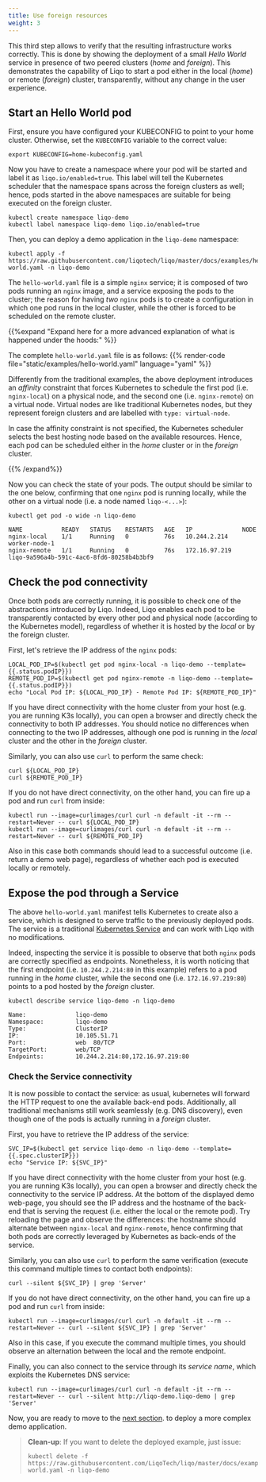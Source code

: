 ```yaml
---
title: Use foreign resources
weight: 3
---
```


This third step allows to verify that the resulting infrastructure works correctly.
This is done by showing the deployment of a small *Hello World*  service in presence of two peered clusters (*home* and *foreign*).
This demonstrates the capability of Liqo to start a pod either in the local (*home*) or remote (*foreign*) cluster, transparently, without any change in the user experience.

## Start an Hello World pod

First, ensure you have configured your KUBECONFIG to point to your home cluster. Otherwise, set the `KUBECONFIG` variable to the correct value:
```shell script
export KUBECONFIG=home-kubeconfig.yaml
```

Now you have to create a namespace where your pod will be started and label it as ```liqo.io/enabled=true```. This label will tell the Kubernetes scheduler that the namespace spans across the foreign clusters as well; hence, pods started in the above namespaces are suitable for being executed on the foreign cluster.

```shell script
kubectl create namespace liqo-demo
kubectl label namespace liqo-demo liqo.io/enabled=true
```

Then, you can deploy a demo application in the `liqo-demo` namespace:

```shell script
kubectl apply -f https://raw.githubusercontent.com/liqotech/liqo/master/docs/examples/hello-world.yaml -n liqo-demo
```
The `hello-world.yaml` file is a simple `nginx` service; it is composed of two pods running an `nginx` image, and a service exposing the pods to the cluster; the reason for having _two_ `nginx` pods is to create a configuration in which one pod runs in the local cluster, while the other is forced to be scheduled on the remote cluster.

{{%expand "Expand here for a more advanced explanation of what is happened under the hoods:" %}}

The complete `hello-world.yaml` file is as follows:
{{% render-code file="static/examples/hello-world.yaml" language="yaml" %}}


Differently from the traditional examples, the above deployment introduces an *affinity* constraint that forces Kubernetes to schedule the first pod (i.e. `nginx-local`) on a physical node, and the second one (i.e. `nginx-remote`) on a virtual node.
Virtual nodes are like traditional Kubernetes nodes, but they represent foreign clusters and are labelled with `type: virtual-node`.

In case the affinity constraint is not specified, the Kubernetes scheduler selects the best hosting node based on the available resources.
Hence, each pod can be scheduled either in the *home* cluster or in the *foreign* cluster.

{{% /expand%}}

Now you can check the state of your pods.
The output should be similar to the one below, confirming that one `nginx` pod is running locally, while the other on a virtual node (i.e. a node named `liqo-<...>`):

```
kubectl get pod -o wide -n liqo-demo

NAME           READY   STATUS    RESTARTS   AGE   IP              NODE
nginx-local    1/1     Running   0          76s   10.244.2.214    worker-node-1
nginx-remote   1/1     Running   0          76s   172.16.97.219   liqo-9a596a4b-591c-4ac6-8fd6-80258b4b3bf9
```

## Check the pod connectivity

Once both pods are correctly running, it is possible to check one of the abstractions introduced by Liqo.
Indeed, Liqo enables each pod to be transparently contacted by every other pod and physical node (according to the Kubernetes model), regardless of whether it is hosted by the _local_ or by the foreign cluster.

First, let's retrieve the IP address of the `nginx` pods:

```shell script
LOCAL_POD_IP=$(kubectl get pod nginx-local -n liqo-demo --template={{.status.podIP}})
REMOTE_POD_IP=$(kubectl get pod nginx-remote -n liqo-demo --template={{.status.podIP}})
echo "Local Pod IP: ${LOCAL_POD_IP} - Remote Pod IP: ${REMOTE_POD_IP}"
```

If you have direct connectivity with the home cluster from your host (e.g. you are running K3s locally), you can open a browser and directly check the connectivity to both IP addresses.
You should notice no differences when connecting to the two IP addresses, although one pod is running in the _local_ cluster and the other in the _foreign_ cluster.

Similarly, you can also use `curl` to perform the same check:
```shell script
curl ${LOCAL_POD_IP}
curl ${REMOTE_POD_IP}
```

If you do not have direct connectivity, on the other hand, you can fire up a pod and run `curl` from inside:
```shell script
kubectl run --image=curlimages/curl curl -n default -it --rm --restart=Never -- curl ${LOCAL_POD_IP}
kubectl run --image=curlimages/curl curl -n default -it --rm --restart=Never -- curl ${REMOTE_POD_IP}
```
Also in this case both commands should lead to a successful outcome (i.e. return a demo web page), regardless of whether each pod is executed locally or remotely.

## Expose the pod through a Service

The above `hello-world.yaml` manifest tells Kubernetes to create also a service, which is designed to serve traffic to the previously deployed pods.
The service is a traditional [Kubernetes Service](https://kubernetes.io/docs/concepts/services-networking/service/) and can work with Liqo with no modifications.

Indeed, inspecting the service it is possible to observe that both `nginx` pods are correctly specified as endpoints.
Nonetheless, it is worth noticing that the first endpoint (i.e. `10.244.2.214:80` in this example) refers to a pod running in the _home_ cluster, while the second one (i.e. `172.16.97.219:80`) points to a pod hosted by the _foreign_ cluster.
```shell script
kubectl describe service liqo-demo -n liqo-demo

Name:              liqo-demo
Namespace:         liqo-demo
Type:              ClusterIP
IP:                10.105.51.71
Port:              web  80/TCP
TargetPort:        web/TCP
Endpoints:         10.244.2.214:80,172.16.97.219:80
```


### Check the Service connectivity

It is now possible to contact the service: as usual, kubernetes will forward the HTTP request to one the available back-end pods.
Additionally, all traditional mechanisms still work seamlessly (e.g. DNS discovery), even though one of the pods is actually running in a _foreign_ cluster.

First, you have to retrieve the IP address of the service:
```shell script
SVC_IP=$(kubectl get service liqo-demo -n liqo-demo --template={{.spec.clusterIP}})
echo "Service IP: ${SVC_IP}"
```

If you have direct connectivity with the home cluster from your host (e.g. you are running K3s locally), you can open a browser and directly check the connectivity to the service IP address.
At the bottom of the displayed demo web-page, you should see the IP address and the hostname of the back-end that is serving the request (i.e. either the local or the remote pod).
Try reloading the page and observe the differences: the hostname should alternate between `nginx-local` and `nginx-remote`, hence confirming that both pods are correctly leveraged by Kubernetes as back-ends of the service.

Similarly, you can also use `curl` to perform the same verification (execute this command multiple times to contact both endpoints):
```
curl --silent ${SVC_IP} | grep 'Server'
```

If you do not have direct connectivity, on the other hand, you can fire up a pod and run `curl` from inside:
```
kubectl run --image=curlimages/curl curl -n default -it --rm --restart=Never -- curl --silent ${SVC_IP} | grep 'Server'
```
Also in this case, if you execute the command multiple times, you should observe an alternation between the local and the remote endpoint.

Finally, you can also connect to the service through its _service name_, which exploits the Kubernetes DNS service:

```
kubectl run --image=curlimages/curl curl -n default -it --rm --restart=Never -- curl --silent http://liqo-demo.liqo-demo | grep 'Server'
```

Now, you are ready to move to the [next section](../further-steps). to deploy a more complex demo application.

> **Clean-up**: If you want to delete the deployed example, just issue:
> ```
> kubectl delete -f https://raw.githubusercontent.com/LiqoTech/liqo/master/docs/examples/hello-world.yaml -n liqo-demo
> ```
